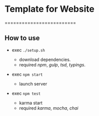 # Template for Website

=========================

## How to use

* exec `./setup.sh`
    * download dependencies.
    * required *npm*, *gulp*, *tsd*, *typings*.

* exec `npm start`
    * launch server

* exec `npm test`
    * karma start
    * required *karma*, *mocha*, *chai*
